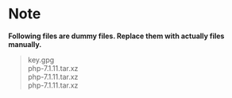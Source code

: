 # Note

**Following files are dummy files. Replace them with actually files manually.**

> key.gpg  
> php-7.1.11.tar.xz  
> php-7.1.11.tar.xz  
> php-7.1.11.tar.xz  
